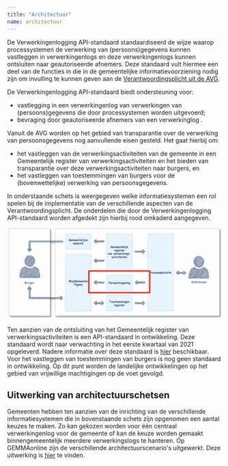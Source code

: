 ```yaml
---
title: "Architectuur"
name: architectuur
---
```

De Verwerkingenlogging API-standaard standaardiseerd de wijze waarop processystemen de verwerking van (persoons)gegevens kunnen vastleggen in verwerkingenlogs en deze verwerkingenlogs kunnen ontsluiten naar geautoriseerde afnemers. Deze standaard vult hiermee een deel van de functies in die in de gemeentelijke informatievoorziening nodig zijn om invulling te kunnen geven aan de [Verantwoordingsplicht uit de AVG](https://autoriteitpersoonsgegevens.nl/nl/onderwerpen/algemene-informatie-avg/verantwoordingsplicht).

De Verwerkingenlogging API-standaard biedt ondersteuning voor:

* vastlegging in een verwerkingenlog van verwerkingen van (persoons)gegevens die door processystemen worden uitgevoerd;
* bevraging door geautoriseerde afnemers van een verwerkinglog .

Vanuit de AVG worden op het gebied van transparantie over de verwerking van persoonsgegevens nog aanvullende eisen gesteld. Het gaat hierbij om:

* het vastleggen van de verwerkingsactiviteiten van de gemeente in een Gemeentelijk register van verwerkingsactiviteiten en het bieden van transparantie over deze verwerkingsactiviteiten naar burgers, en
* het vastleggen van toestemmingen van burgers voor de (bovenwettelijke) verwerking van persoonsgegevens. 

In onderstaande schets is weergegeven welke informatiesystemen een rol spelen bij de implementatie van de verschillende aspecten van de Verantwoordingsplicht. De onderdelen die door de Verwerkingenlogging API-standaard worden afgedekt zijn hierbij rood omkaderd aangegeven. 

<img src="./_assets/API_standaard_werkingsgebied.png" alt="API-standaard" width="700"/>

Ten aanzien van de ontsluiting van het Gemeentelijk register van verwerkingsactiviteiten is een API-standaard in ontwikkeling. Deze standaard wordt naar verwachting in het eerste kwartaal van 2021 opgeleverd. Nadere informatie over deze standaard is [hier](https://github.com/VNG-Realisatie/gemma-verwerkingsactiviteiten) beschikbaar. Voor het vastleggen van toestemmingen van burgers is nog geen standaard in ontwikkeling. Op dit punt worden de landelijke ontwikkelingen op het gebied van vrijwillige machtigingen op de voet gevolgd. 

## Uitwerking van architectuurschetsen 
Gemeenten hebben ten aanzien van de inrichting van de verschillende informatiesystemen die in bovenstaande schets zijn opgenomen een aantal keuzes te maken. Zo kan gekozen worden voor één centraal verwerkingenlog voor de gemeente of kan de keuze worden gemaakt binnengemeentelijk meerdere verwerkingslogs te hanteren. Op GEMMAonline zijn de verschillende architectuurscenario's uitgewerkt. Deze uitwerking is [hier](https://www.redactie.gemmaonline.nl/index.php/Thema_Logging_en_verwerkingsactiviteiten) te vinden. 

